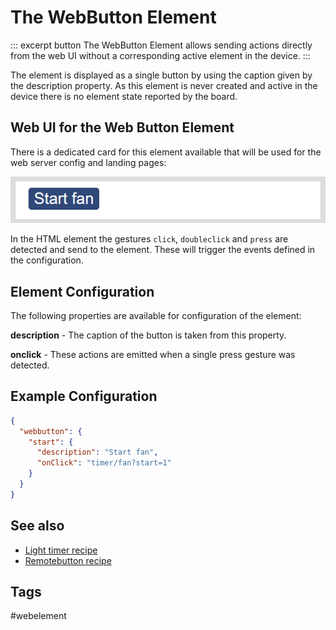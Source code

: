 # The WebButton Element

::: excerpt button
The WebButton Element allows sending actions directly from the web UI without a corresponding active element in the device.
:::

The element is displayed as a single button by using the caption given by the description property.
As this element is never created and active in the device
there is no element state reported by the board.

<!-- ![Button Properties and Actions](elements/buttonapi.png) -->

## Web UI for the Web Button Element

There is a dedicated card for this element available that will be used for the web server config and landing pages:

![WebButton UI](elements/webbuttonui.png)

In the HTML element the gestures `click`, `doubleclick` and `press` are detected and send to the element.
These will trigger the events defined in the configuration.


## Element Configuration

The following properties are available for configuration of the element:

**description** - The caption of the button is taken from this property.

**onclick** - These actions are emitted when a single press gesture was detected.                                


## Example Configuration

```JSON
{
  "webbutton": {
    "start": {
      "description": "Start fan",
      "onClick": "timer/fan?start=1"
    }
  }
}
```


## See also

* [Light timer recipe](???)
* [Remotebutton recipe](???)


## Tags
#webelement
